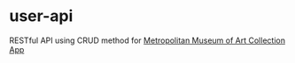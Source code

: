# user-api
RESTful API using CRUD method for [Metropolitan Museum of Art Collection App](https://github.com/AzusaF/MetropolitanMuseumOfArtCollectionApp)

